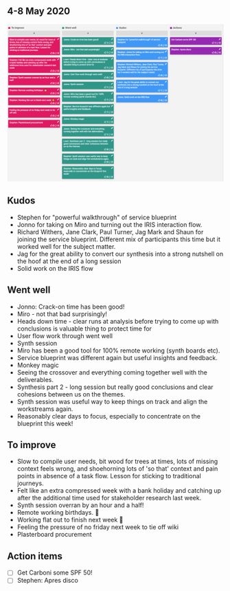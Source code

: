## 4-8 May 2020

[![Sprint 7 Retrospective board](uploads/retro/retro-7.png)](uploads/retro/retro-7.png)

## Kudos

- Stephen for "powerful walkthrough" of service blueprint
- Jonno for taking on Miro and turning out the IRIS interaction flow.
- Richard Withers, Jane Clark, Paul Turner, Jag Mark and Shaun for joining the service blueprint. Different mix of participants this time but it worked well for the subject matter.
- Jag for the great ability to convert our synthesis into a strong nutshell on the hoof at the end of a long session
- Solid work on the IRIS flow

## Went well


- Jonno: Crack-on time has been good!
- Miro - not that bad surprisingly!
- Heads down time - clear runs at analysis before trying to come up with conclusions is valuable thing to protect time for
- User flow work through went well
- Synth session
- Miro has been a good tool for 100% remote working (synth boards etc).
- Service blueprint was different again but useful insights and feedback.
- Monkey magic
- Seeing the crossover and everything coming together well with the deliverables.
- Synthesis part 2 - long session but really good conclusions and clear cohesions between us on the themes.
- Synth session was useful way to keep things on track and align the workstreams again.
- Reasonably clear days to focus, especially to concentrate on the blueprint this week!


## To improve

- Slow to compile user needs, bit wood for trees at times, lots of missing context feels wrong, and shoehorning lots of 'so that' context and pain points in absence of a task flow. Lesson for sticking to traditional journeys.
- Felt like an extra compressed week with a bank holiday and catching up after the additional time used for stakeholder research last week.
- Synth session overran by an hour and a half!
- Remote working birthdays. 🍰
- Working flat out to finish next week  🤔
- Feeling the pressure of no friday next week to tie off wiki
- Plasterboard procurement

## Action items

- [ ] Get Carboni some SPF 50!
- [ ] Stephen: Apres disco